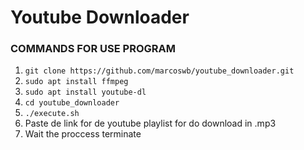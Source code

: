 # Youtube Downloader

### COMMANDS FOR USE PROGRAM
1. `git clone https://github.com/marcoswb/youtube_downloader.git`
2. `sudo apt install ffmpeg`
3. `sudo apt install youtube-dl`
4. `cd youtube_downloader`
5. `./execute.sh`
6. Paste de link for de youtube playlist for do download in .mp3
7. Wait the proccess terminate